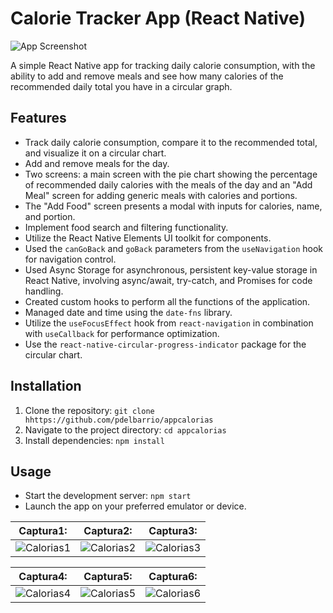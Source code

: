 # Calorie Tracker App (React Native)

![App Screenshot](screenshot.png)

A simple React Native app for tracking daily calorie consumption, with the ability to add and remove meals and see how many calories of the recommended daily total you have in a circular graph.

## Features

- Track daily calorie consumption, compare it to the recommended total, and visualize it on a circular chart.
- Add and remove meals for the day.
- Two screens: a main screen with the pie chart showing the percentage of recommended daily calories with the meals of the day and an "Add Meal" screen for adding generic meals with calories and portions.
- The "Add Food" screen presents a modal with inputs for calories, name, and portion.
- Implement food search and filtering functionality.
- Utilize the React Native Elements UI toolkit for components.
- Used the `canGoBack` and `goBack` parameters from the `useNavigation` hook for navigation control.
- Used Async Storage for asynchronous, persistent key-value storage in React Native, involving async/await, try-catch, and Promises for code handling.
- Created custom hooks to perform all the functions of the application.
- Managed date and time using the `date-fns` library.
- Utilize the `useFocusEffect` hook from `react-navigation` in combination with `useCallback` for performance optimization.
- Use the `react-native-circular-progress-indicator` package for the circular chart.

## Installation

1. Clone the repository: `git clone hhttps://github.com/pdelbarrio/appcalorias`
2. Navigate to the project directory: `cd appcalorias`
3. Install dependencies: `npm install`

## Usage

- Start the development server: `npm start`
- Launch the app on your preferred emulator or device.

Captura1: | Captura2: | Captura3:
--- | --- | ---
![Calorias1](https://res.cloudinary.com/getoutbcn/image/upload/v1697737826/portfolio/projects/caloriestracker/Calorias1_o7p0vg.png) | ![Calorias2](https://res.cloudinary.com/getoutbcn/image/upload/v1697737832/portfolio/projects/caloriestracker/Calorias2_rpt2u5.png) | ![Calorias3](https://res.cloudinary.com/getoutbcn/image/upload/v1697737838/portfolio/projects/caloriestracker/Calorias3_hgmhhz.png)

Captura4: | Captura5: | Captura6:
--- | --- | ---
![Calorias4](https://res.cloudinary.com/getoutbcn/image/upload/v1697737847/portfolio/projects/caloriestracker/Calorias4_c0w1rm.png) | ![Calorias5](https://res.cloudinary.com/getoutbcn/image/upload/v1697737848/portfolio/projects/caloriestracker/Calorias5_aeq3y5.png) | ![Calorias6](https://res.cloudinary.com/getoutbcn/image/upload/v1697737849/portfolio/projects/caloriestracker/Calorias6_mi5q9p.png)


